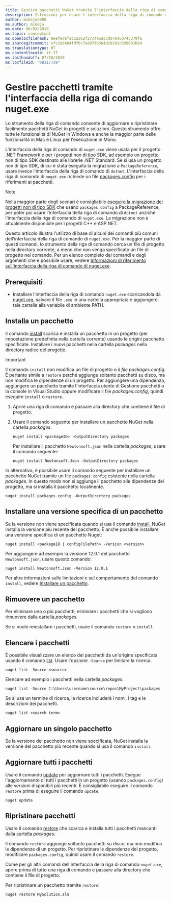 ```yaml
---
title: Gestire pacchetti NuGet tramite l'interfaccia della riga di comando di nuget.exe
description: Istruzioni per usare l'interfaccia della riga di comando di nuget.exe insieme a pacchetti NuGet.
author: mikejo5000
ms.author: mikejo
ms.date: 06/03/2019
ms.topic: conceptual
ms.openlocfilehash: 9eefed6f2c1a362f27c4a5d33d07645d743379fa
ms.sourcegitcommit: efc18d484fdf0c7a8979b564dcb191c030601bb4
ms.translationtype: HT
ms.contentlocale: it-IT
ms.lasthandoff: 07/18/2019
ms.locfileid: "68317739"
---
```

# <a name="manage-packages-using-the-nugetexe-cli"></a>Gestire pacchetti tramite l'interfaccia della riga di comando nuget.exe

Lo strumento della riga di comando consente di aggiornare e ripristinare facilmente pacchetti NuGet in progetti e soluzioni. Questo strumento offre tutte le funzionalità di NuGet in Windows e anche la maggior parte delle funzionalità in Mac e Linux per l'esecuzione in Mono.

L'interfaccia della riga di comando di `nuget.exe` viene usata per il progetto .NET Framework e per i progetti non di tipo SDK, ad esempio un progetto non di tipo SDK destinato alle librerie .NET Standard. Se si usa un progetto non di tipo SDK, di cui è stata eseguita la migrazione a `PackageReference`, usare invece l'interfaccia della riga di comando di `dotnet`. L'interfaccia della riga di comando di `nuget.exe` richiede un file [packages.config](../reference/packages-config.md) per i riferimenti ai pacchetti.

> [!NOTE]
> Nella maggior parte degli scenari è consigliabile [eseguire la migrazione dei progetti non di tipo SDK](../reference/migrate-packages-config-to-package-reference.md) che usano `packages.config` a PackageReference, per poter poi usare l'interfaccia della riga di comando di `dotnet` anziché l'interfaccia della riga di comando di `nuget.exe`. La migrazione non è attualmente disponibile per i progetti C++ e ASP.NET.

Questo articolo illustra l'utilizzo di base di alcuni dei comandi più comuni dell'interfaccia della riga di comando di `nuget.exe`. Per la maggior parte di questi comandi, lo strumento della riga di comando cerca un file di progetto nella directory corrente, a meno che non venga specificato un file di progetto nel comando. Per un elenco completo dei comandi e degli argomenti che è possibile usare, vedere [Informazioni di riferimento sull'interfaccia della riga di comando di nuget.exe](../reference/nuget-exe-cli-reference.md).

## <a name="prerequisites"></a>Prerequisiti

- Installare l'interfaccia della riga di comando `nuget.exe` scaricandola da [nuget.org](https://dist.nuget.org/win-x86-commandline/latest/nuget.exe), salvare il file `.exe` in una cartella appropriata e aggiungere tale cartella alla variabile di ambiente PATH.

## <a name="install-a-package"></a>Installa un pacchetto

Il comando [install](../reference/cli-reference/cli-ref-install.md) scarica e installa un pacchetto in un progetto (per impostazione predefinita nella cartella corrente) usando le origini pacchetto specificate. Installare i nuovi pacchetti nella cartella *packages* nella directory radice del progetto.

> [!IMPORTANT]
> Il comando `install` non modifica un file di progetto o *il file packages.config*. È pertanto simile a `restore` perché aggiunge soltanto pacchetti su disco, ma non modifica le dipendenze di un progetto. Per aggiungere una dipendenza, aggiungere un pacchetto tramite l'interfaccia utente di Gestione pacchetti o la console in Visual Studio oppure modificare il file *packages.config*, quindi eseguire `install` o `restore`.

1. Aprire una riga di comando e passare alla directory che contiene il file di progetto.

2. Usare il comando seguente per installare un pacchetto NuGet nella cartella *packages*.

    ```cli
    nuget install <packageID> -OutputDirectory packages
    ```

    Per installare il pacchetto `Newtonsoft.json` nella cartella *packages*, usare il comando seguente:

    ```cli
    nuget install Newtonsoft.Json -OutputDirectory packages
    ```

In alternativa, è possibile usare il comando seguente per installare un pacchetto NuGet tramite un file `packages.config` esistente nella cartella *packages*. In questo modo non si aggiunge il pacchetto alle dipendenze del progetto, ma si installa il pacchetto localmente.

```cli
nuget install packages.config -OutputDirectory packages
```

## <a name="install-a-specific-version-of-a-package"></a>Installare una versione specifica di un pacchetto

Se la versione non viene specificata quando si usa il comando [install](../reference/cli-reference/cli-ref-install.md), NuGet installa la versione più recente del pacchetto. È anche possibile installare una versione specifica di un pacchetto Nuget:

```cli
nuget install <packageID | configFilePath> -Version <version>
```

Per aggiungere ad esempio la versione 12.0.1 del pacchetto `Newtonsoft.json`, usare questo comando:

```cli
nuget install Newtonsoft.Json -Version 12.0.1
```

Per altre informazioni sulle limitazioni e sul comportamento del comando `install`, vedere [Installare un pacchetto](#install-a-package).

## <a name="remove-a-package"></a>Rimuovere un pacchetto

Per eliminare uno o più pacchetti, eliminare i pacchetti che si vogliono rimuovere dalla cartella *packages*.

Se si vuole reinstallare i pacchetti, usare il comando `restore` o `install`.

## <a name="list-packages"></a>Elencare i pacchetti

È possibile visualizzare un elenco dei pacchetti da un'origine specificata usando il comando [list](../reference/cli-reference/cli-ref-list.md). Usare l'opzione `-Source` per limitare la ricerca.

```cli
nuget list -Source <source>
```

Elencare ad esempio i pacchetti nella cartella *packages*.

```cli
nuget list -Source C:\Users\username\source\repos\MyProject\packages
```

Se si usa un termine di ricerca, la ricerca includerà i nomi, i tag e le descrizioni dei pacchetti.

```cli
nuget list <search term>
```

## <a name="update-an-individual-package"></a>Aggiornare un singolo pacchetto

Se la versione del pacchetto non viene specificata, NuGet installa la versione del pacchetto più recente quando si usa il comando `install`.

## <a name="update-all-packages"></a>Aggiornare tutti i pacchetti

Usare il comando [update](../reference/cli-reference/cli-ref-update.md) per aggiornare tutti i pacchetti. Esegue l'aggiornamento di tutti i pacchetti in un progetto (usando `packages.config`) alle versioni disponibili più recenti. È consigliabile eseguire il comando `restore` prima di eseguire il comando `update`.

```cli
nuget update
```

## <a name="restore-packages"></a>Ripristinare pacchetti

Usare il comando [restore](../reference/cli-reference/cli-ref-restore.md) che scarica e installa tutti i pacchetti mancanti dalla cartella *packages*.

Il comando `restore` aggiunge soltanto pacchetti su disco, ma non modifica le dipendenze di un progetto. Per ripristinare le dipendenze del progetto, modificare `packages.config`, quindi usare il comando `restore`.

Come per gli altri comandi dell'interfaccia della riga di comando `nuget.exe`, aprire prima di tutto una riga di comando e passare alla directory che contiene il file di progetto.

Per ripristinare un pacchetto tramite `restore`:

```cli
nuget restore MySolution.sln
```